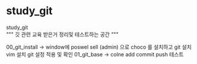 # study_git
study_git  
"""
깃 관련 교육 받은거 정리및 테스트하는 공간 
"""



00_git_install  -> window에 poswel sell (admin) 으로 choco 를 설치하고 git 설치 vim 설치 git 설정 적용 및 확인 
01_git_base     -> colne add commit push  테스트
